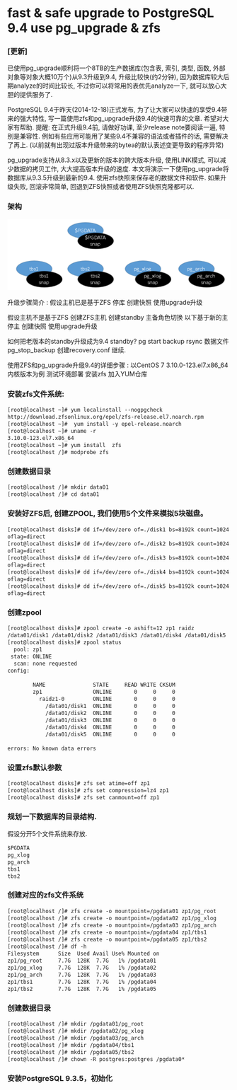 
# fast & safe upgrade to PostgreSQL 9.4 use pg_upgrade & zfs

### [更新]

已使用pg_upgrade顺利将一个8TB的生产数据库(包含表, 索引, 类型, 函数, 外部对象等对象大概10万个)从9.3升级到9.4, 升级比较快(约2分钟), 因为数据库较大后期analyze的时间比较长, 不过你可以将常用的表优先analyze一下, 就可以放心大胆的提供服务了.


PostgreSQL 9.4于昨天(2014-12-18)正式发布, 为了让大家可以快速的享受9.4带来的强大特性, 写一篇使用zfs和pg_upgrade升级9.4的快速可靠的文章. 希望对大家有帮助.
提醒:
在正式升级9.4前, 请做好功课, 至少release note要阅读一遍, 特别是兼容性. 例如有些应用可能用了某些9.4不兼容的语法或者插件的话, 需要解决了再上. (以前就有出现过版本升级带来的bytea的默认表述变更导致的程序异常)

pg_upgrade支持从8.3.x以及更新的版本的跨大版本升级, 使用LINK模式, 可以减少数据的拷贝工作, 大大提高版本升级的速度.
本文将演示一下使用pg_upgrade将数据库从9.3.5升级到最新的9.4.
使用zfs快照来保存老的数据文件和软件. 如果升级失败, 回滚非常简单, 回退到ZFS快照或者使用ZFS快照克隆都可以.

### 架构
![架构](https://github.com/rockgs/PostgreSQL/blob/master/upgrade%20to%20PostgreSQL%209.4/pgupdate9.4.png)

升级步骤简介 : 
假设主机已是基于ZFS
  停库
  创建快照
  使用upgrade升级

假设主机不是基于ZFS
  创建ZFS主机
  创建standby
  主备角色切换
  以下基于新的主
  停主
  创建快照
  使用upgrade升级

如何把老版本的standby升级成为9.4 standby?
  pg start backup
  rsync 数据文件
  pg_stop_backup
  创建recovery.conf 继续.

使用ZFS和pg_upgrade升级9.4的详细步骤 : 
以CentOS 7 3.10.0-123.el7.x86_64内核版本为例
测试环境部署
安装zfs
加入YUM仓库

### 安装zfs文件系统:

```
[root@localhost ~]# yum localinstall --nogpgcheck http://download.zfsonlinux.org/epel/zfs-release.el7.noarch.rpm
[root@localhost ~]#  yum install -y epel-release.noarch 
[root@localhost ~]# uname -r
3.10.0-123.el7.x86_64
[root@localhost ~]# yum install  zfs 
[root@localhost /]# modprobe zfs
```

### 创建数据目录
```
[root@localhost /]# mkdir data01
[root@localhost /]# cd data01
```

### 安装好ZFS后, 创建ZPOOL, 我们使用5个文件来模拟5块磁盘。
```
[root@localhost disks]# dd if=/dev/zero of=./disk1 bs=8192k count=1024 oflag=direct
[root@localhost disks]# dd if=/dev/zero of=./disk2 bs=8192k count=1024 oflag=direct
[root@localhost disks]# dd if=/dev/zero of=./disk3 bs=8192k count=1024 oflag=direct
[root@localhost disks]# dd if=/dev/zero of=./disk4 bs=8192k count=1024 oflag=direct
[root@localhost disks]# dd if=/dev/zero of=./disk5 bs=8192k count=1024 oflag=direct
```

### 创建zpool
```
[root@localhost disks]# zpool create -o ashift=12 zp1 raidz /data01/disk1 /data01/disk2 /data01/disk3 /data01/disk4 /data01/disk5
[root@localhost disks]# zpool status
  pool: zp1
 state: ONLINE
  scan: none requested
config:

        NAME               STATE     READ WRITE CKSUM
        zp1                ONLINE       0     0     0
          raidz1-0         ONLINE       0     0     0
            /data01/disk1  ONLINE       0     0     0
            /data01/disk2  ONLINE       0     0     0
            /data01/disk3  ONLINE       0     0     0
            /data01/disk4  ONLINE       0     0     0
            /data01/disk5  ONLINE       0     0     0

errors: No known data errors
```

### 设置zfs默认参数 
```
[root@localhost disks]# zfs set atime=off zp1
[root@localhost disks]# zfs set compression=lz4 zp1
[root@localhost disks]# zfs set canmount=off zp1
```

### 规划一下数据库的目录结构.
假设分开5个文件系统来存放.
```
$PGDATA
pg_xlog
pg_arch
tbs1
tbs2
```

### 创建对应的zfs文件系统
```
[root@localhost /]# zfs create -o mountpoint=/pgdata01 zp1/pg_root
[root@localhost /]# zfs create -o mountpoint=/pgdata02 zp1/pg_xlog
[root@localhost /]# zfs create -o mountpoint=/pgdata03 zp1/pg_arch
[root@localhost /]# zfs create -o mountpoint=/pgdata04 zp1/tbs1
[root@localhost /]# zfs create -o mountpoint=/pgdata05 zp1/tbs2
[root@localhost /]# df -h
Filesystem      Size  Used Avail Use% Mounted on
zp1/pg_root     7.7G  128K  7.7G   1% /pgdata01
zp1/pg_xlog     7.7G  128K  7.7G   1% /pgdata02
zp1/pg_arch     7.7G  128K  7.7G   1% /pgdata03
zp1/tbs1        7.7G  128K  7.7G   1% /pgdata04
zp1/tbs2        7.7G  128K  7.7G   1% /pgdata05
```

### 创建数据目录
```
[root@localhost /]# mkdir /pgdata01/pg_root
[root@localhost /]# mkdir /pgdata02/pg_xlog
[root@localhost /]# mkdir /pgdata03/pg_arch
[root@localhost /]# mkdir /pgdata04/tbs1
[root@localhost /]# mkdir /pgdata05/tbs2
[root@localhost /]# chown -R postgres:postgres /pgdata0*
```

### 安装PostgreSQL 9.3.5，初始化
```













